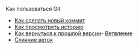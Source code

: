Как пользоваться Git
- [Как сделать новый коммит](./commit_help.md)
- [Как просмотреть историю](./log_help.md)
- [Как вернуться к прошлой версии](./reset_help.md)- [Ветвление](./branch_help.md)
- [Слияние веток](./merge_help.md)
